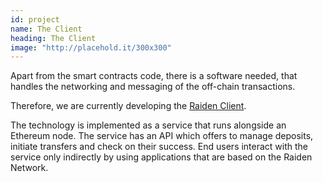 ```yaml
---
id: project
name: The Client
heading: The Client
image: "http://placehold.it/300x300"
---
```


Apart from the smart contracts code, there is a software needed, that handles the networking and messaging of the off-chain transactions.

Therefore, we are currently developing the [Raiden Client](raiden).

The technology is implemented as a service that runs alongside an Ethereum node. The service has an API which offers to manage deposits, initiate transfers and check on their success. End users interact with the service only indirectly by using applications that are based on the Raiden Network.
